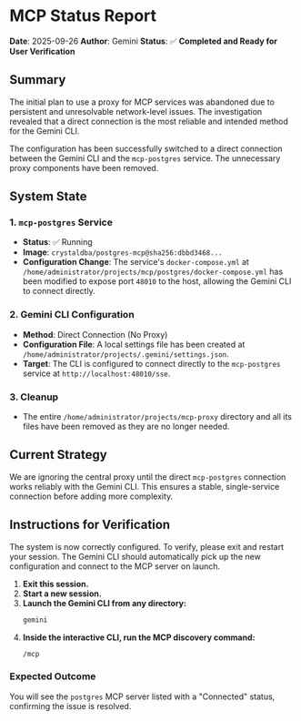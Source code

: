 # MCP Status Report

**Date**: 2025-09-26
**Author**: Gemini
**Status**: ✅ **Completed and Ready for User Verification**

## Summary

The initial plan to use a proxy for MCP services was abandoned due to persistent and unresolvable network-level issues. The investigation revealed that a direct connection is the most reliable and intended method for the Gemini CLI.

The configuration has been successfully switched to a direct connection between the Gemini CLI and the `mcp-postgres` service. The unnecessary proxy components have been removed.

## System State

### 1. `mcp-postgres` Service
- **Status**: ✅ Running
- **Image**: `crystaldba/postgres-mcp@sha256:dbbd3468...`
- **Configuration Change**: The service's `docker-compose.yml` at `/home/administrator/projects/mcp/postgres/docker-compose.yml` has been modified to expose port `48010` to the host, allowing the Gemini CLI to connect directly.

### 2. Gemini CLI Configuration
- **Method**: Direct Connection (No Proxy)
- **Configuration File**: A local settings file has been created at `/home/administrator/projects/.gemini/settings.json`.
- **Target**: The CLI is configured to connect directly to the `mcp-postgres` service at `http://localhost:48010/sse`.

### 3. Cleanup
- The entire `/home/administrator/projects/mcp-proxy` directory and all its files have been removed as they are no longer needed.

## Current Strategy

We are ignoring the central proxy until the direct `mcp-postgres` connection works reliably with the Gemini CLI. This ensures a stable, single-service connection before adding more complexity.

## Instructions for Verification

The system is now correctly configured. To verify, please exit and restart your session. The Gemini CLI should automatically pick up the new configuration and connect to the MCP server on launch.

1.  **Exit this session.**
2.  **Start a new session.**
3.  **Launch the Gemini CLI from any directory:**
    ```bash
    gemini
    ```
4.  **Inside the interactive CLI, run the MCP discovery command:**
    ```
    /mcp
    ```

### Expected Outcome

You will see the `postgres` MCP server listed with a "Connected" status, confirming the issue is resolved.
